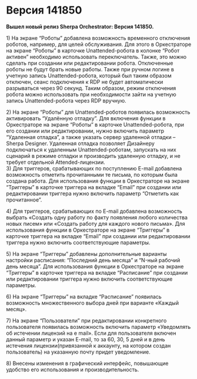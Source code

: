 # Версия 141850

**Вышел новый релиз Sherpa Orchestrator:  Версия 141850.**

1\) На экране “Роботы” добавлена возможность временного отключения роботов, например, для целей обслуживания.  Для этого в Оркестраторе на экране “Роботы” в карточке Unattended-робота в колонке “Робот активен” необходимо использовать переключатель. Также, это можно сделать при создании или редактировании робота. Отключенные роботы не будут брать новые работы. Также при ручном логине в учетную запись Unattended-робота, который был таким образом отключен, сеанс подключения к RDP не будет автоматически разрываться через 90 секунд. Таким образом, режим отключения робота можно использовать при необходимости зайти на учетную запись Unattended-робота через RDP вручную.

2\) На экране “Роботы” для Unattended-роботов появилась возможность активировать “Удалённую отладку”. Для включения функции в Оркестраторе на экране “Роботы” в карточке Unattended-робота, при его создании или редактировании, нужно включить параметр “Удаленная отладка”, а также указать сервер удаленной отладки – Sherpa Designer. Удаленная отладка позволяет Дизайнеру подключаться к удаленным Unattended-роботам, запускать на них сценарий в режиме отладки и производить удаленную отладку, и не требует отдельной Attended-лицензии.\
3\) Для триггеров, срабатывающих по поступлению E-mail добавлена возможность отметить прочитанными те письма, по которым была создана работа. Для использования функции в Оркестраторе на экране “Триггеры” в карточке триггера на вкладке “Email” при создании или редактировании триггера нужно включить параметр “Отметить как прочитанное”.

4\) Для триггеров, срабатывающих по E-mail добавлена возможность выбрать «Создать одну работу по факту появления любого количества новых писем» или  «Создать работу для каждого нового письма». Для использования функции в Оркестраторе на экране “Триггеры” в карточке триггера на вкладке “Email” при создании или редактировании триггера нужно включить соответствующие параметры.

5\) На экране “Триггеры” добавлены дополнительные варианты настройки расписания: “Последний день месяца” и “N-ный рабочий день месяца”.  Для использования функции в Оркестраторе на экране “Триггеры” в карточке триггера на вкладке “Расписание” при создании или редактировании триггера нужно включить соответствующие параметры.

6\) На экране “Триггеры” на вкладке “Расписание” появилась возможность множественного выбора дней при варианте «Каждый месяц».

7\) На экране “Пользователи” при редактировании конкретного пользователя появилась возможность включить параметр «Уведомлять об истечении лицензий на e mail». Если для пользователя включен данный параметр и указан E-mail, то за 60, 30, 5 дней и в день истечения лицензии(привязанной к аккаунту, на котором создан пользователь) на указанную почту придет уведомление.

8\) Внесены изменения в графический интерфейс, повышающие удобство его использования и производительность.
